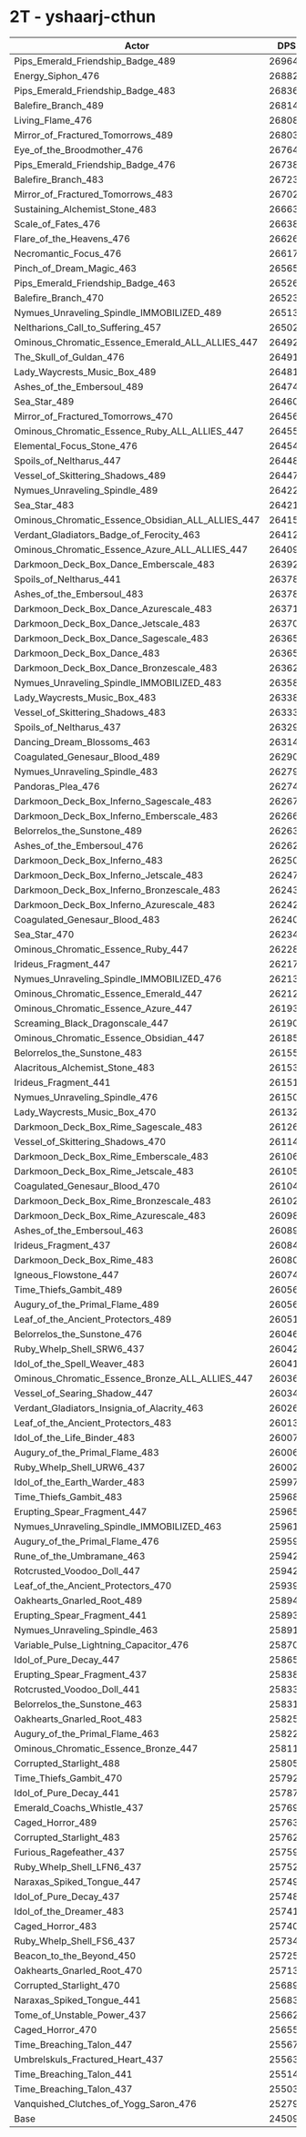 # 2T - yshaarj-cthun
| Actor | DPS | Increase |
|---|:---:|:---:|
|Pips_Emerald_Friendship_Badge_489|269640|10.01%|
|Energy_Siphon_476|268828|9.68%|
|Pips_Emerald_Friendship_Badge_483|268368|9.49%|
|Balefire_Branch_489|268145|9.40%|
|Living_Flame_476|268083|9.38%|
|Mirror_of_Fractured_Tomorrows_489|268030|9.36%|
|Eye_of_the_Broodmother_476|267644|9.20%|
|Pips_Emerald_Friendship_Badge_476|267386|9.09%|
|Balefire_Branch_483|267234|9.03%|
|Mirror_of_Fractured_Tomorrows_483|267020|8.94%|
|Sustaining_Alchemist_Stone_483|266633|8.79%|
|Scale_of_Fates_476|266381|8.68%|
|Flare_of_the_Heavens_476|266260|8.63%|
|Necromantic_Focus_476|266172|8.60%|
|Pinch_of_Dream_Magic_463|265653|8.39%|
|Pips_Emerald_Friendship_Badge_463|265269|8.23%|
|Balefire_Branch_470|265231|8.21%|
|Nymues_Unraveling_Spindle_IMMOBILIZED_489|265130|8.17%|
|Neltharions_Call_to_Suffering_457|265020|8.13%|
|Ominous_Chromatic_Essence_Emerald_ALL_ALLIES_447|264920|8.09%|
|The_Skull_of_Guldan_476|264914|8.09%|
|Lady_Waycrests_Music_Box_489|264813|8.04%|
|Ashes_of_the_Embersoul_489|264740|8.01%|
|Sea_Star_489|264604|7.96%|
|Mirror_of_Fractured_Tomorrows_470|264562|7.94%|
|Ominous_Chromatic_Essence_Ruby_ALL_ALLIES_447|264556|7.94%|
|Elemental_Focus_Stone_476|264540|7.93%|
|Spoils_of_Neltharus_447|264489|7.91%|
|Vessel_of_Skittering_Shadows_489|264475|7.91%|
|Nymues_Unraveling_Spindle_489|264225|7.80%|
|Sea_Star_483|264216|7.80%|
|Ominous_Chromatic_Essence_Obsidian_ALL_ALLIES_447|264155|7.78%|
|Verdant_Gladiators_Badge_of_Ferocity_463|264126|7.76%|
|Ominous_Chromatic_Essence_Azure_ALL_ALLIES_447|264099|7.75%|
|Darkmoon_Deck_Box_Dance_Emberscale_483|263920|7.68%|
|Spoils_of_Neltharus_441|263789|7.63%|
|Ashes_of_the_Embersoul_483|263781|7.62%|
|Darkmoon_Deck_Box_Dance_Azurescale_483|263716|7.60%|
|Darkmoon_Deck_Box_Dance_Jetscale_483|263706|7.59%|
|Darkmoon_Deck_Box_Dance_Sagescale_483|263659|7.57%|
|Darkmoon_Deck_Box_Dance_483|263656|7.57%|
|Darkmoon_Deck_Box_Dance_Bronzescale_483|263628|7.56%|
|Nymues_Unraveling_Spindle_IMMOBILIZED_483|263587|7.54%|
|Lady_Waycrests_Music_Box_483|263388|7.46%|
|Vessel_of_Skittering_Shadows_483|263334|7.44%|
|Spoils_of_Neltharus_437|263296|7.43%|
|Dancing_Dream_Blossoms_463|263140|7.36%|
|Coagulated_Genesaur_Blood_489|262909|7.27%|
|Nymues_Unraveling_Spindle_483|262797|7.22%|
|Pandoras_Plea_476|262749|7.20%|
|Darkmoon_Deck_Box_Inferno_Sagescale_483|262672|7.17%|
|Darkmoon_Deck_Box_Inferno_Emberscale_483|262668|7.17%|
|Belorrelos_the_Sunstone_489|262635|7.16%|
|Ashes_of_the_Embersoul_476|262620|7.15%|
|Darkmoon_Deck_Box_Inferno_483|262500|7.10%|
|Darkmoon_Deck_Box_Inferno_Jetscale_483|262476|7.09%|
|Darkmoon_Deck_Box_Inferno_Bronzescale_483|262439|7.08%|
|Darkmoon_Deck_Box_Inferno_Azurescale_483|262421|7.07%|
|Coagulated_Genesaur_Blood_483|262401|7.06%|
|Sea_Star_470|262345|7.04%|
|Ominous_Chromatic_Essence_Ruby_447|262287|7.01%|
|Irideus_Fragment_447|262173|6.97%|
|Nymues_Unraveling_Spindle_IMMOBILIZED_476|262137|6.95%|
|Ominous_Chromatic_Essence_Emerald_447|262120|6.95%|
|Ominous_Chromatic_Essence_Azure_447|261932|6.87%|
|Screaming_Black_Dragonscale_447|261905|6.86%|
|Ominous_Chromatic_Essence_Obsidian_447|261855|6.84%|
|Belorrelos_the_Sunstone_483|261556|6.72%|
|Alacritous_Alchemist_Stone_483|261532|6.71%|
|Irideus_Fragment_441|261510|6.70%|
|Nymues_Unraveling_Spindle_476|261508|6.70%|
|Lady_Waycrests_Music_Box_470|261321|6.62%|
|Darkmoon_Deck_Box_Rime_Sagescale_483|261265|6.60%|
|Vessel_of_Skittering_Shadows_470|261143|6.55%|
|Darkmoon_Deck_Box_Rime_Emberscale_483|261061|6.51%|
|Darkmoon_Deck_Box_Rime_Jetscale_483|261056|6.51%|
|Coagulated_Genesaur_Blood_470|261043|6.51%|
|Darkmoon_Deck_Box_Rime_Bronzescale_483|261021|6.50%|
|Darkmoon_Deck_Box_Rime_Azurescale_483|260982|6.48%|
|Ashes_of_the_Embersoul_463|260897|6.45%|
|Irideus_Fragment_437|260848|6.43%|
|Darkmoon_Deck_Box_Rime_483|260801|6.41%|
|Igneous_Flowstone_447|260744|6.38%|
|Time_Thiefs_Gambit_489|260566|6.31%|
|Augury_of_the_Primal_Flame_489|260565|6.31%|
|Leaf_of_the_Ancient_Protectors_489|260510|6.29%|
|Belorrelos_the_Sunstone_476|260461|6.27%|
|Ruby_Whelp_Shell_SRW6_437|260422|6.25%|
|Idol_of_the_Spell_Weaver_483|260410|6.25%|
|Ominous_Chromatic_Essence_Bronze_ALL_ALLIES_447|260368|6.23%|
|Vessel_of_Searing_Shadow_447|260340|6.22%|
|Verdant_Gladiators_Insignia_of_Alacrity_463|260269|6.19%|
|Leaf_of_the_Ancient_Protectors_483|260138|6.14%|
|Idol_of_the_Life_Binder_483|260074|6.11%|
|Augury_of_the_Primal_Flame_483|260068|6.11%|
|Ruby_Whelp_Shell_URW6_437|260020|6.09%|
|Idol_of_the_Earth_Warder_483|259978|6.07%|
|Time_Thiefs_Gambit_483|259686|5.95%|
|Erupting_Spear_Fragment_447|259656|5.94%|
|Nymues_Unraveling_Spindle_IMMOBILIZED_463|259614|5.92%|
|Augury_of_the_Primal_Flame_476|259591|5.91%|
|Rune_of_the_Umbramane_463|259427|5.85%|
|Rotcrusted_Voodoo_Doll_447|259426|5.85%|
|Leaf_of_the_Ancient_Protectors_470|259394|5.83%|
|Oakhearts_Gnarled_Root_489|258943|5.65%|
|Erupting_Spear_Fragment_441|258930|5.64%|
|Nymues_Unraveling_Spindle_463|258911|5.64%|
|Variable_Pulse_Lightning_Capacitor_476|258700|5.55%|
|Idol_of_Pure_Decay_447|258656|5.53%|
|Erupting_Spear_Fragment_437|258387|5.42%|
|Rotcrusted_Voodoo_Doll_441|258331|5.40%|
|Belorrelos_the_Sunstone_463|258311|5.39%|
|Oakhearts_Gnarled_Root_483|258255|5.37%|
|Augury_of_the_Primal_Flame_463|258228|5.36%|
|Ominous_Chromatic_Essence_Bronze_447|258115|5.31%|
|Corrupted_Starlight_488|258054|5.29%|
|Time_Thiefs_Gambit_470|257928|5.23%|
|Idol_of_Pure_Decay_441|257873|5.21%|
|Emerald_Coachs_Whistle_437|257697|5.14%|
|Caged_Horror_489|257636|5.12%|
|Corrupted_Starlight_483|257621|5.11%|
|Furious_Ragefeather_437|257593|5.10%|
|Ruby_Whelp_Shell_LFN6_437|257525|5.07%|
|Naraxas_Spiked_Tongue_447|257490|5.06%|
|Idol_of_Pure_Decay_437|257481|5.05%|
|Idol_of_the_Dreamer_483|257418|5.03%|
|Caged_Horror_483|257409|5.02%|
|Ruby_Whelp_Shell_FS6_437|257340|5.00%|
|Beacon_to_the_Beyond_450|257258|4.96%|
|Oakhearts_Gnarled_Root_470|257131|4.91%|
|Corrupted_Starlight_470|256893|4.81%|
|Naraxas_Spiked_Tongue_441|256835|4.79%|
|Tome_of_Unstable_Power_437|256628|4.70%|
|Caged_Horror_470|256554|4.67%|
|Time_Breaching_Talon_447|255677|4.32%|
|Umbrelskuls_Fractured_Heart_437|255631|4.30%|
|Time_Breaching_Talon_441|255149|4.10%|
|Time_Breaching_Talon_437|255038|4.06%|
|Vanquished_Clutches_of_Yogg_Saron_476|252792|3.14%|
|Base|245097|0.00%|
